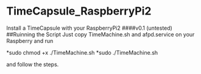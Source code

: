 # TimeCapsule_RaspberryPi2
 Install a TimeCapsule with your RaspberryPi2
####v0.1 (untested)
##Ruinning the Script
Just copy TimeMachine.sh and afpd.service on your Raspberry
and run 

*sudo chmod +x ./TimeMachine.sh
*sudo ./TimeMachine.sh

and follow the steps.
